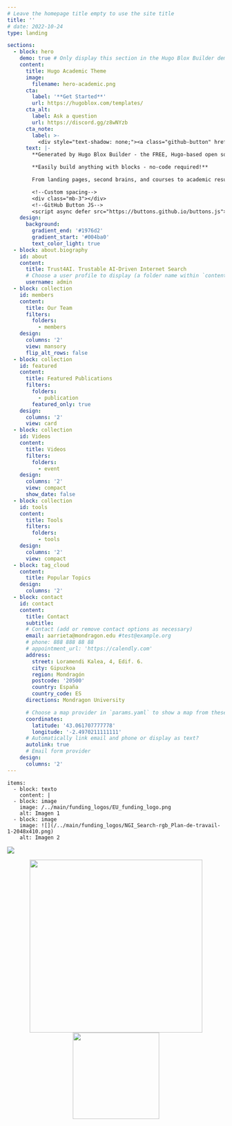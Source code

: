 ```yaml
---
# Leave the homepage title empty to use the site title
title: ''
# date: 2022-10-24
type: landing

sections:
  - block: hero
    demo: true # Only display this section in the Hugo Blox Builder demo site
    content:
      title: Hugo Academic Theme
      image:
        filename: hero-academic.png
      cta:
        label: '**Get Started**'
        url: https://hugoblox.com/templates/
      cta_alt:
        label: Ask a question
        url: https://discord.gg/z8wNYzb
      cta_note:
        label: >-
          <div style="text-shadow: none;"><a class="github-button" href="https://github.com/HugoBlox/hugo-blox-builder" data-icon="octicon-star" data-size="large" data-show-count="true" aria-label="Star">Star Hugo Blox Builder</a></div><div style="text-shadow: none;"><a class="github-button" href="https://github.com/HugoBlox/theme-academic-cv" data-icon="octicon-star" data-size="large" data-show-count="true" aria-label="Star">Star the Academic template</a></div>
      text: |-
        **Generated by Hugo Blox Builder - the FREE, Hugo-based open source website builder trusted by 500,000+ sites.**

        **Easily build anything with blocks - no-code required!**

        From landing pages, second brains, and courses to academic resumés, conferences, and tech blogs.

        <!--Custom spacing-->
        <div class="mb-3"></div>
        <!--GitHub Button JS-->
        <script async defer src="https://buttons.github.io/buttons.js"></script>
    design:
      background:
        gradient_end: '#1976d2'
        gradient_start: '#004ba0'
        text_color_light: true
  - block: about.biography
    id: about
    content:
      title: Trust4AI. Trustable AI-Driven Internet Search
      # Choose a user profile to display (a folder name within `content/authors/`)
      username: admin
  - block: collection
    id: members
    content:
      title: Our Team
      filters:
        folders:
          - members
    design:
      columns: '2' 
      view: mansory 
      flip_alt_rows: false
  - block: collection
    id: featured
    content:
      title: Featured Publications
      filters:
        folders:
          - publication
        featured_only: true
    design:
      columns: '2'
      view: card
  - block: collection
    id: Videos
    content:
      title: Videos
      filters:
        folders:
          - event
    design:
      columns: '2'
      view: compact
      show_date: false
  - block: collection
    id: tools
    content:
      title: Tools
      filters:
        folders:
          - tools
    design:
      columns: '2'
      view: compact
  - block: tag_cloud
    content:
      title: Popular Topics
    design:
      columns: '2'
  - block: contact
    id: contact
    content:
      title: Contact
      subtitle:
      # Contact (add or remove contact options as necessary)
      email: aarrieta@mondragon.edu #test@example.org
      # phone: 888 888 88 88
      # appointment_url: 'https://calendly.com'
      address:
        street: Loramendi Kalea, 4, Edif. 6.
        city: Gipuzkoa
        region: Mondragón
        postcode: '20500'
        country: España
        country_code: ES
      directions: Mondragon University

      # Choose a map provider in `params.yaml` to show a map from these coordinates
      coordinates:
        latitude: '43.061707777778'
        longitude: '-2.4970211111111'  
      # Automatically link email and phone or display as text?
      autolink: true
      # Email form provider
    design:
      columns: '2'
---
```

    
    items:
      - block: texto
        content: |
      - block: image
        image: /../main/funding_logos/EU_funding_logo.png
        alt: Imagen 1
      - block: image
        image: ![](/../main/funding_logos/NGI_Search-rgb_Plan-de-travail-1-2048x410.png)
        alt: Imagen 2



![](/../main/funding_logos/NGI_Search-rgb_Plan-de-travail-1-2048x410.png)

<p align="center">
<img src="https://github.com/isa-group/trust4ai/blob/main/funding_logos/NGI_Search-rgb_Plan-de-travail-1-2048x410.png" width="400">
<img src="https://github.com/isa-group/trust4ai/blob/main/funding_logos/EU_funding_logo.png" width="200">
</p>




